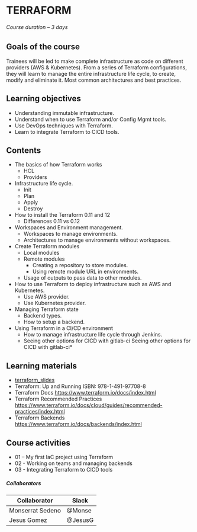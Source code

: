 # TERRAFORM 

###### Course duration – 3 days

## Goals of the course

Trainees will be led to make complete infrastructure as code on different providers (AWS & Kubernetes). From a series of Terraform configurations, they will learn to manage the entire infrastructure life cycle, to create, modify and eliminate it. Most common architectures and best practices.  

## Learning objectives 

- Understanding immutable infrastructure. 
- Understand when to use Terraform and/or Config Mgmt tools. 
- Use DevOps techniques with Terraform. 
- Learn to integrate Terraform to CICD tools. 

 

## Contents 

- The basics of how Terraform works 
	- HCL 
	- Providers 
- Infrastructure life cycle. 
	- Init 
	- Plan 
	- Apply 
	- Destroy 
- How to install the Terraform 0.11 and 12 
	- Differences 0.11 vs 0.12 
- Workspaces and Environment management. 
	- Workspaces to manage environments. 
	- Architectures to manage environments without workspaces. 
- Create Terraform modules 
	- Local modules 
	- Remote modules 
		- Creating a repository to store modules. 
		- Using remote module URL in environments. 
	- Usage of outputs to pass data to other modules. 
- How to use Terraform to deploy infrastructure such as AWS and Kubernetes. 
	- Use AWS provider. 
	- Use Kubernetes provider.  
- Managing Terraform state 
	- Backend types. 
	- How to setup a backend. 
- Using Terraform in a CI/CD environment 
	- How to manage infrastructure life cycle through Jenkins. 
	- Seeing other options for CICD with gitlab-ci Seeing other options for CICD with gitlab-ci* 


## Learning materials 

- [terraform_slides](https://digitalonus01.sharepoint.com/:p:/r/_layouts/15/Doc.aspx?sourcedoc=%7B0ECC5406-4E1C-47C0-8E2C-CE120AB944A7%7D&file=DOU%20University%20-%20Terraform.pptx&action=edit&mobileredirect=true)
- Terraform: Up and Running 
ISBN: 978-1-491-97708-8 
- Terraform Docs 
https://www.terraform.io/docs/index.html 
- Terraform Recommended Practices 
https://www.terraform.io/docs/cloud/guides/recommended-practices/index.html
- Terraform Backends
https://www.terraform.io/docs/backends/index.html

## Course activities 

- 01 – My first IaC project using Terraform 
- 02 -  Working on teams and managing backends
- 03 - Integrating Terraform to CICD tools


##### Collaborators 

| Collaborator  | Slack  |
| ------------ | ------------ |
| Monserrat Sedeno   |@Monse   |
| Jesus Gomez  |@JesusG   |
 
